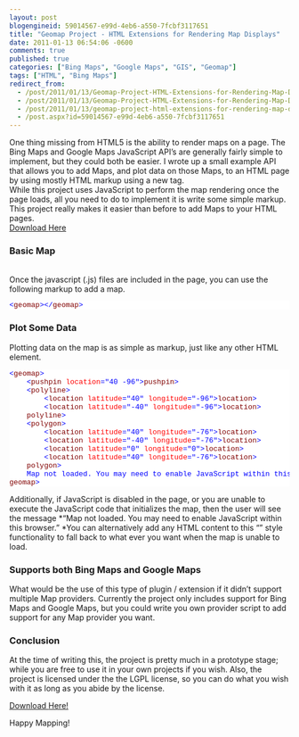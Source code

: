 ```yaml
---
layout: post
blogengineid: 59014567-e99d-4eb6-a550-7fcbf3117651
title: "Geomap Project - HTML Extensions for Rendering Map Displays"
date: 2011-01-13 06:54:06 -0600
comments: true
published: true
categories: ["Bing Maps", "Google Maps", "GIS", "Geomap"]
tags: ["HTML", "Bing Maps"]
redirect_from: 
  - /post/2011/01/13/Geomap-Project-HTML-Extensions-for-Rendering-Map-Displays.aspx
  - /post/2011/01/13/Geomap-Project-HTML-Extensions-for-Rendering-Map-Displays
  - /post/2011/01/13/geomap-project-html-extensions-for-rendering-map-displays
  - /post.aspx?id=59014567-e99d-4eb6-a550-7fcbf3117651
---
```

<!-- more -->

One thing missing from HTML5 is the ability to render maps on a page. The Bing Maps and Google Maps JavaScript API’s are generally fairly simple to implement, but they could both be easier. I wrote up a small example API that allows you to add Maps, and plot data on those Maps, to an HTML page by using mostly HTML markup using a new <a href="http://geomap.codeplex.com"><geomap/></a> tag.  
While this project uses JavaScript to perform the map rendering once the page loads, all you need to do to implement it is write some simple markup. This project really makes it easier than before to add Maps to your HTML pages.  
<a href="http://geomap.codeplex.com">Download <geomap> Here</a>  <h3>Basic Map</h3>  
Once the <geomap> javascript (.js) files are included in the page, you can use the following markup to add a map.  <pre class="csharpcode"><span class="kwrd"><</span><span class="html">geomap</span><span class="kwrd">></</span><span class="html">geomap</span><span class="kwrd">></span></pre>
<style type="text/css">
.csharpcode, .csharpcode pre
{
	font-size: small;
	color: black;
	font-family: consolas, "Courier New", courier, monospace;
	background-color: #ffffff;
	/*white-space: pre;*/
}
.csharpcode pre { margin: 0em; }
.csharpcode .rem { color: #008000; }
.csharpcode .kwrd { color: #0000ff; }
.csharpcode .str { color: #006080; }
.csharpcode .op { color: #0000c0; }
.csharpcode .preproc { color: #cc6633; }
.csharpcode .asp { background-color: #ffff00; }
.csharpcode .html { color: #800000; }
.csharpcode .attr { color: #ff0000; }
.csharpcode .alt 
{
	background-color: #f4f4f4;
	width: 100%;
	margin: 0em;
}
.csharpcode .lnum { color: #606060; }</style>

<h3>Plot Some Data</h3>


Plotting data on the map is as simple as markup, just like any other HTML element.

<pre class="csharpcode"><span class="kwrd"><</span><span class="html">geomap</span><span class="kwrd">></span>
    <span class="kwrd"><</span><span class="html">pushpin</span> <span class="attr">location</span><span class="kwrd">=&quot;40 -96&quot;</span><span class="kwrd">></</span><span class="html">pushpin</span><span class="kwrd">></span>
    <span class="kwrd"><</span><span class="html">polyline</span><span class="kwrd">></span>
        <span class="kwrd"><</span><span class="html">location</span> <span class="attr">latitude</span><span class="kwrd">=&quot;40&quot;</span> <span class="attr">longitude</span><span class="kwrd">=&quot;-96&quot;</span><span class="kwrd">></</span><span class="html">location</span><span class="kwrd">></span>
        <span class="kwrd"><</span><span class="html">location</span> <span class="attr">latitude</span><span class="kwrd">=&quot;-40&quot;</span> <span class="attr">longitude</span><span class="kwrd">=&quot;-96&quot;</span><span class="kwrd">></</span><span class="html">location</span><span class="kwrd">></span>
    <span class="kwrd"></</span><span class="html">polyline</span><span class="kwrd">></span>
    <span class="kwrd"><</span><span class="html">polygon</span><span class="kwrd">></span>
        <span class="kwrd"><</span><span class="html">location</span> <span class="attr">latitude</span><span class="kwrd">=&quot;40&quot;</span> <span class="attr">longitude</span><span class="kwrd">=&quot;-76&quot;</span><span class="kwrd">></</span><span class="html">location</span><span class="kwrd">></span>
        <span class="kwrd"><</span><span class="html">location</span> <span class="attr">latitude</span><span class="kwrd">=&quot;-40&quot;</span> <span class="attr">longitude</span><span class="kwrd">=&quot;-76&quot;</span><span class="kwrd">></</span><span class="html">location</span><span class="kwrd">></span>
        <span class="kwrd"><</span><span class="html">location</span> <span class="attr">latitude</span><span class="kwrd">=&quot;0&quot;</span> <span class="attr">longitude</span><span class="kwrd">=&quot;0&quot;</span><span class="kwrd">></</span><span class="html">location</span><span class="kwrd">></span>
        <span class="kwrd"><</span><span class="html">location</span> <span class="attr">latitude</span><span class="kwrd">=&quot;40&quot;</span> <span class="attr">longitude</span><span class="kwrd">=&quot;-76&quot;</span><span class="kwrd">></</span><span class="html">location</span><span class="kwrd">></span>
    <span class="kwrd"></</span><span class="html">polygon</span><span class="kwrd">></span>
    Map not loaded. You may need to enable JavaScript within this browser.
<span class="kwrd"></</span><span class="html">geomap</span><span class="kwrd">></span></pre>
<style type="text/css">
.csharpcode, .csharpcode pre
{
	font-size: small;
	color: black;
	font-family: consolas, "Courier New", courier, monospace;
	background-color: #ffffff;
	/*white-space: pre;*/
}
.csharpcode pre { margin: 0em; }
.csharpcode .rem { color: #008000; }
.csharpcode .kwrd { color: #0000ff; }
.csharpcode .str { color: #006080; }
.csharpcode .op { color: #0000c0; }
.csharpcode .preproc { color: #cc6633; }
.csharpcode .asp { background-color: #ffff00; }
.csharpcode .html { color: #800000; }
.csharpcode .attr { color: #ff0000; }
.csharpcode .alt 
{
	background-color: #f4f4f4;
	width: 100%;
	margin: 0em;
}
.csharpcode .lnum { color: #606060; }</style>


Additionally, if JavaScript is disabled in the page, or you are unable to execute the JavaScript code that initializes the map, then the user will see the message *“Map not loaded. You may need to enable JavaScript within this browser.” *You can alternatively add any HTML content to this “<noscript>” style functionality to fall back to what ever you want when the map is unable to load.

<h3>Supports both Bing Maps and Google Maps</h3>


What would be the use of this type of plugin / extension if it didn’t support multiple Map providers. Currently the project only includes support for Bing Maps and Google Maps, but you could write you own <geomap> provider script to add support for any Map provider you want.

<h3>Conclusion</h3>


At the time of writing this, the <geomap> project is pretty much in a prototype stage; while you are free to use it in your own projects if you wish. Also, the project is licensed under the the LGPL license, so you can do what you wish with it as long as you abide by the license.


<a href="http://geomap.codeplex.com">Download <geomap> Here!</a>


Happy Mapping!
